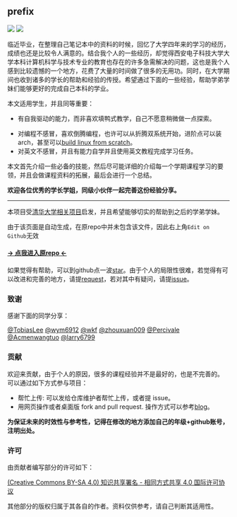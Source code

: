 ## prefix

[![](https://img.shields.io/github/stars/baolintian/XDU_CS_Learning)](https://github.com/baolintian/XDU_CS_Learning) [![](https://img.shields.io/github/issues-pr-closed-raw/baolintian/XDU_CS_Learning.svg?style=flat)](https://github.com/baolintian/XDU_CS_Learning/pulls?q=is%3Apr+is%3Aclosed) 

临近毕业，在整理自己笔记本中的资料的时候，回忆了大学四年来的学习的经历，成绩也还是比较令人满意的。结合我个人的一些经历，却觉得西安电子科技大学大学本科计算机科学与技术专业的教育也存在的许多急需解决的问题，这也是我个人感到比较遗憾的一个地方，花费了大量的时间做了很多的无用功。同时，在大学期间也收到诸多的学长的帮助和经验的传授。希望通过下面的一些经验，帮助学弟学妹们能够更好的完成自己本科的学业。

本文适用学生，并且同等重要：

+ 有自我驱动的能力，而非喜欢填鸭式教学，自己不愿意稍微做一点探索。

- 对编程不感冒，喜欢倒腾编程，也许可以从折腾双系统开始，进阶点可以装arch，甚至可以[build linux from scratch](<http://www.linuxfromscratch.org/>)。
- 对英文不感冒，并且有能力自学并且使用英文教程完成学习任务。



本文首先介绍一些必备的技能，然后尽可能详细的介绍每一个学期课程学习的要领，并且会做课程资料的拓展，最后会进行一个总结。

__欢迎各位优秀的学长学姐，同级小伙伴一起完善这份经验分享。__



_____________________________





本项目受[清华大学相关项目](<https://github.com/PKUanonym/REKCARC-TSC-UHT>)启发，并且希望能够切实的帮助到之后的学弟学妹。

由于该页面是自动生成，在原repo中并未包含该文件，因此右上角`Edit on Github`无效

#### [→ 点我进入原repo ←](<https://github.com/baolintian/XDU_CS_Learning>) 

如果觉得有帮助，可以到github点一波[star](https://github.com/baolintian/XDU_CS_Learning)。由于个人的局限性很难，若觉得有可以改进和完善的地方，请提[request](https://github.com/baolintian/XDU_CS_Learning/pulls)，若对其中有疑问，请提[issue](https://github.com/baolintian/XDU_CS_Learning/issues)。



### 致谢

感谢下面的同学分享：

[@TobiasLee](https://github.com/TobiasLee) [@wym6912](<https://github.com/wym6912>) [@wkf](<https://github.com/kfwang-jpg>) [@zhouxuan009](https://github.com/zhouxuan009) [@Percivale](https://github.com/Moveisthebest) [@Acmenwangtuo](https://github.com/Acmenwangtuo) [@larry6799](<https://github.com/larry6799>) 



### 贡献

欢迎来贡献，由于个人的原因，很多的课程经验并不是最好的，也是不完善的。
可以通过如下方式参与项目：
+ 帮忙上传: 可以发给仓库维护者帮忙上传，或者提 issue。
+ 用网页操作或者桌面版 fork and pull request. 操作方式可以参考[blog](https://blog.csdn.net/qq_29277155/article/details/51048990)。

__为保证未来的时效性与参考性，记得在修改的地方添加自己的年级+github账号，注明出处。__



### 许可

由贡献者编写部分的许可如下：

[(Creative Commons BY-SA 4.0) 知识共享署名 - 相同方式共享 4.0 国际许可协议](https://creativecommons.org/licenses/by-nc-sa/4.0/deed.zh)

其他部分的版权归属于其各自的作者。资料仅供参考，请自己判断其适用性。